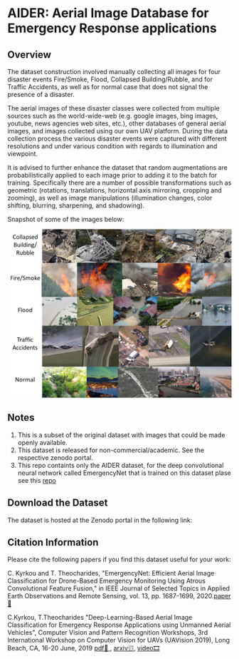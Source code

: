 # AIDER:  Aerial Image Database for Emergency Response applications

## Overview

The dataset construction involved manually collecting all images for four disaster events Fire/Smoke, Flood, Collapsed Building/Rubble, and for Traffic Accidents, as well as for normal case that does not signal the presence of a disaster.

The aerial images of these disaster classes were collected from multiple sources such as the world-wide-web (e.g. google images, bing images, youtube, news agencies web sites, etc.), other databases of general aerial images, and images collected using our own UAV platform. During the data collection process the various disaster events were captured with different resolutions and under various condition with regards to illumination and viewpoint.

It is advised to further enhance the dataset that random augmentations are probabilistically applied to each image prior to adding it to the batch for training. Specifically there are a number of possible transformations such as geometric (rotations, translations, horizontal axis mirroring, cropping and zooming), as well as image manipulations (illumination changes, color shifting, blurring, sharpening, and shadowing).

Snapshot of some of the images below:

<img src="./Figures/AIDER.png" width="512">


## Notes

1. This is a subset of the original dataset with images that could be made openly available. 
2. This dataset is released for non-commercial/academic. See the respective zenodo portal.
3. This repo containts only the AIDER dataset, for the deep convolutional neural network called EmergencyNet that is trained on this dataset plase see this [repo]()

## Download the Dataset
The dataset is hosted at the Zenodo portal in the following link:


## Citation Information
Please cite the following papers if you find this dataset useful for your work: 

C. Kyrkou and T. Theocharides, "EmergencyNet: Efficient Aerial Image Classification for Drone-Based Emergency Monitoring Using Atrous Convolutional Feature Fusion," in IEEE Journal of Selected Topics in Applied Earth Observations and Remote Sensing, vol. 13, pp. 1687-1699, 2020.[paper📜 ](https://ieeexplore.ieee.org/abstract/document/9050881)

C.Kyrkou, T.Theocharides "Deep-Learning-Based Aerial Image Classification for Emergency Response Applications using Unmanned Aerial Vehicles", Computer Vision and Pattern Recognition Workshops,  3rd International Workshop on Computer Vision for UAVs (UAVision 2019), Long Beach, CA, 16-20 June, 2019 [pdf📜 ](http://openaccess.thecvf.com/content_CVPRW_2019/papers/UAVision/Kyrkou_Deep-Learning-Based_Aerial_Image_Classification_for_Emergency_Response_Applications_Using_Unmanned_CVPRW_2019_paper), [arxiv🗊](https://arxiv.org/abs/1906.08716), [video🎞](https://www.youtube.com/watch?v=prpyl893Ksc)

